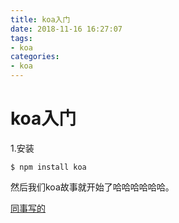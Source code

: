 ```yaml
---
title: koa入门
date: 2018-11-16 16:27:07
tags: 
- koa
categories: 
- koa
---
```


#  koa入门

1.安装

```shell
$ npm install koa
```

然后我们koa故事就开始了哈哈哈哈哈哈。

[同事写的](https://github.com/yuqian2015/koa-learning)

